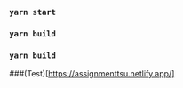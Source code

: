 ### `yarn start`

### `yarn build`

### `yarn build` 

###(Test)[https://assignmenttsu.netlify.app/]
